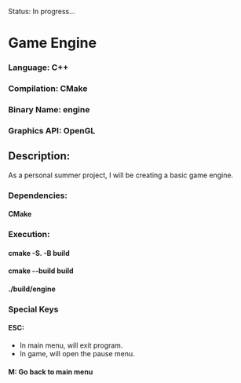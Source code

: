 Status: In progress...

# Game Engine

### Language: C++
### Compilation: CMake
### Binary Name: engine
### Graphics API: OpenGL

## Description:
As a personal summer project, I will be creating a basic game engine.

### Dependencies:
#### CMake
####

### Execution:
#### cmake -S. -B build
#### cmake --build build
#### ./build/engine

### Special Keys
#### ESC:
- In main menu, will exit program.
- In game, will open the pause menu.
#### M: Go back to main menu
